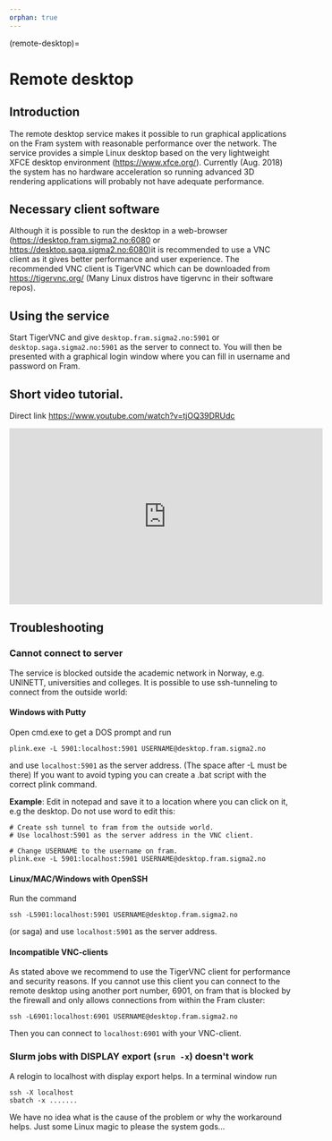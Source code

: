 ```yaml
---
orphan: true
---
```


(remote-desktop)=

# Remote desktop

## Introduction

The remote desktop service makes it possible to run graphical applications on the Fram system with reasonable performance over the network. The service provides a simple Linux desktop based on the very lightweight XFCE desktop environment (<https://www.xfce.org/>). Currently (Aug. 2018) the system has no hardware acceleration so running advanced 3D rendering applications will probably not have adequate performance.

## Necessary client software

Although it is possible to run the desktop in a web-browser (<https://desktop.fram.sigma2.no:6080> or <https://desktop.saga.sigma2.no:6080>)it is recommended to use a VNC client as it gives better performance and user experience. The recommended VNC client is TigerVNC which can be downloaded from <https://tigervnc.org/> (Many Linux distros have tigervnc in their software repos).

## Using the service

Start TigerVNC and give `desktop.fram.sigma2.no:5901` or `desktop.saga.sigma2.no:5901` as the server to connect to. You will then be presented with a graphical login window where you can fill in username and password on Fram.

## Short video tutorial.

Direct link <https://www.youtube.com/watch?v=tjOQ39DRUdc>

<iframe width="560" height="315" src="https://www.youtube.com/embed/tjOQ39DRUdc?rel=0" frameborder="0" allow="autoplay; encrypted-media" allowfullscreen></iframe>

## Troubleshooting

### Cannot connect to server

The service is blocked outside the academic network in Norway, e.g. UNINETT, universities and colleges. It is possible to use ssh-tunneling to connect from the outside world:

#### Windows with Putty

Open cmd.exe to get a DOS prompt and run

```shell
plink.exe -L 5901:localhost:5901 USERNAME@desktop.fram.sigma2.no
```

and use `localhost:5901` as the server address. (The space after -L must be there) If you want to avoid typing you can create a .bat script with the correct plink command.

**Example**: Edit in notepad and save it to a location where you can click on it, e.g the desktop. Do not use word to edit this:
```
# Create ssh tunnel to fram from the outside world.
# Use localhost:5901 as the server address in the VNC client.

# Change USERNAME to the username on fram.
plink.exe -L 5901:localhost:5901 USERNAME@desktop.fram.sigma2.no
```


#### Linux/MAC/Windows with OpenSSH

Run the command

```shell
ssh -L5901:localhost:5901 USERNAME@desktop.fram.sigma2.no
```

(or saga) and use `localhost:5901` as the server address.

#### Incompatible VNC-clients

As stated above we recommend to use the TigerVNC client for performance and security reasons. If you cannot use this client you can connect to the remote desktop using another port number, 6901, on fram that is blocked by the firewall and only allows connections from within the Fram cluster:

```shell
ssh -L6901:localhost:6901 USERNAME@desktop.fram.sigma2.no
```

Then you can connect to `localhost:6901` with your VNC-client.

### Slurm jobs with DISPLAY export (`srun -x`) doesn't work

A relogin to localhost with display export helps. In a terminal window run

```shell
ssh -X localhost
sbatch -x .......
```

We have no idea what is the cause of the problem or why the workaround helps. Just some Linux magic to please the system gods...
